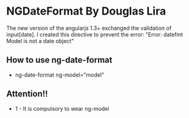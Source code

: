 NGDateFormat By Douglas Lira
=================

The new version of the angularjs 1.3+ exchanged the validation of input[date]. I created this directive to prevent the error: "Error: datefmt Model is not a date object"

## How to use ng-date-format

* ng-date-format ng-model="model"

## Attention!!

* 1 - It is compulsory to wear ng-model